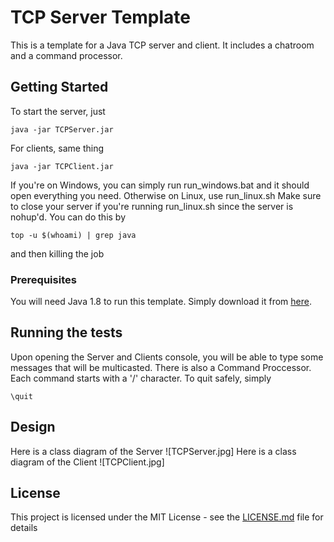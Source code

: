 # TCP Server Template
This is a template for a Java TCP server and client. It includes a chatroom and a command processor.

## Getting Started

To start the server, just
```
java -jar TCPServer.jar
```
For clients, same thing
```
java -jar TCPClient.jar
```
If you're on Windows, you can simply run run_windows.bat and it should open everything you need.
Otherwise on Linux, use run_linux.sh
Make sure to close your server if you're running run_linux.sh since the server is nohup'd.
You can do this by
```
top -u $(whoami) | grep java
```
and then killing the job

### Prerequisites

You will need Java 1.8 to run this template. Simply download it from [here](https://java.com/inc/BrowserRedirect1.jsp?locale=en).

## Running the tests

Upon opening the Server and Clients console, you will be able to type some messages that will be multicasted. There is also a Command Proccessor. Each command starts with a '/' character. To quit safely, simply 
```
\quit
```
## Design
Here is a class diagram of the Server
![TCPServer.jpg]
Here is a class diagram of the Client
![TCPClient.jpg]
## License

This project is licensed under the MIT License - see the [LICENSE.md](LICENSE.md) file for details


